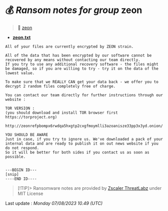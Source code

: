 # 💰 _Ransom notes for group_ zeon
> 🔗 [zeon](group/zeon)
* **[zeon.txt](https://ransomware.live/ransomware_notes/zeon/zeon.txt)**

```
All of your files are currently encrypted by ZEON strain.

All of the data that has been encrypted by our software cannot be recovered by any means without contacting our team directly.
If you try to use any additional recovery software - the files might be damaged, so if you are willing to try - try it on the data of the lowest value.

To make sure that we REALLY CAN get your data back - we offer you to decrypt 2 random files completely free of charge.

You can contact our team directly for further instructions through our website :

TOR VERSION :
(you should download and install TOR browser first https://torproject.org)

http://zeonrefpbompx6rwdqa5hxgtp2cxgfmoymlli3azoanisze33pp3x3yd.onion/

YOU SHOULD BE AWARE
Just in case, if you try to ignore us. We've downloaded a pack of your internal data and are ready to publish it on out news website if you do not respond.
So it will be better for both sides if you contact us as soon as possible.


---BEGIN ID---
[snip]
----END ID----

```


> [!TIP]> Ransomware notes are provided by [Zscaler ThreatLabz](https://github.com/threatlabz/ransomware_notes) under MIT License
> 




Last update : _Monday 07/08/2023 10.49 (UTC)_


